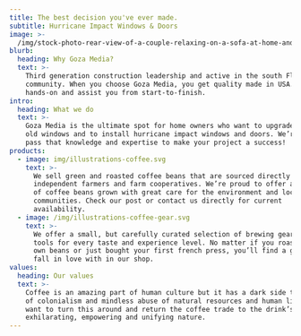 ```yaml
---
title: The best decision you've ever made.
subtitle: Hurricane Impact Windows & Doors
image: >-
  /img/stock-photo-rear-view-of-a-couple-relaxing-on-a-sofa-at-home-and-looking-outside-a-green-background-through-the-417086011.jpg
blurb:
  heading: Why Goza Media?
  text: >-
    Third generation construction leadership and active in the south Florida
    community. When you choose Goza Media, you get quality made in USA. We are
    hands-on and assist you from start-to-finish.  
intro:
  heading: What we do
  text: >-
    Goza Media is the ultimate spot for home owners who want to upgrade their
    old windows and to install hurricane impact windows and doors. We’re glad to
    pass that knowledge and expertise to make your project a success! 
products:
  - image: img/illustrations-coffee.svg
    text: >-
      We sell green and roasted coffee beans that are sourced directly from
      independent farmers and farm cooperatives. We’re proud to offer a variety
      of coffee beans grown with great care for the environment and local
      communities. Check our post or contact us directly for current
      availability.
  - image: /img/illustrations-coffee-gear.svg
    text: >-
      We offer a small, but carefully curated selection of brewing gear and
      tools for every taste and experience level. No matter if you roast your
      own beans or just bought your first french press, you’ll find a gadget to
      fall in love with in our shop.
values:
  heading: Our values
  text: >-
    Coffee is an amazing part of human culture but it has a dark side too – one
    of colonialism and mindless abuse of natural resources and human lives. We
    want to turn this around and return the coffee trade to the drink’s
    exhilarating, empowering and unifying nature.
---
```


